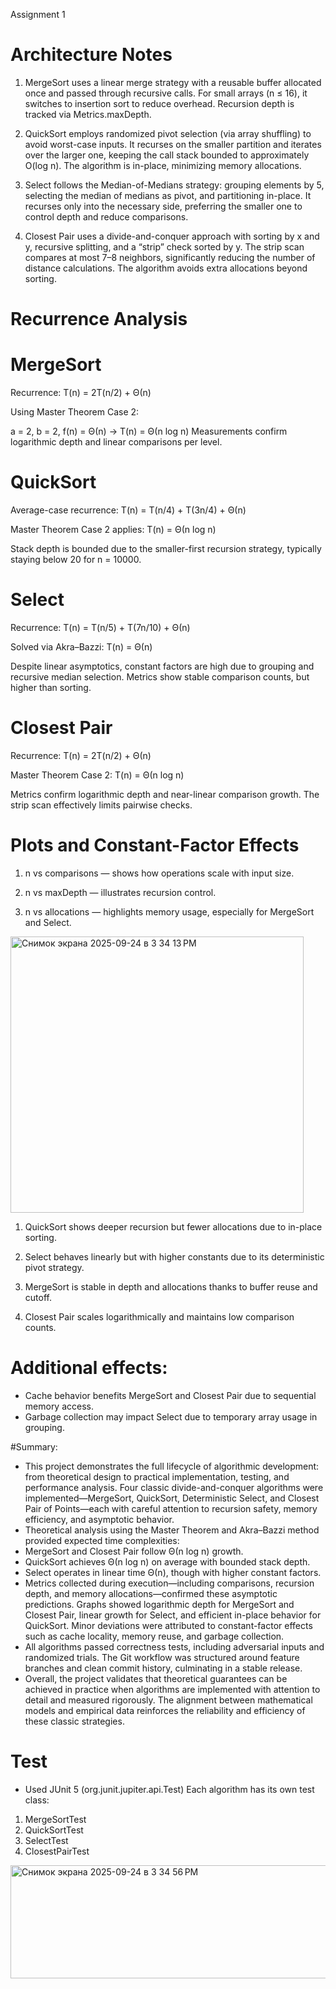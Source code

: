 Assignment 1

# Architecture Notes

1. MergeSort uses a linear merge strategy with a reusable buffer allocated once and passed through recursive calls. For small arrays (n ≤ 16), it switches to insertion sort to reduce overhead. Recursion depth is tracked via Metrics.maxDepth.

2. QuickSort employs randomized pivot selection (via array shuffling) to avoid worst-case inputs. It recurses on the smaller partition and iterates over the larger one, keeping the call stack bounded to approximately O(log n). The algorithm is in-place, minimizing memory allocations.

3. Select follows the Median-of-Medians strategy: grouping elements by 5, selecting the median of medians as pivot, and partitioning in-place. It recurses only into the necessary side, preferring the smaller one to control depth and reduce comparisons.

4. Closest Pair uses a divide-and-conquer approach with sorting by x and y, recursive splitting, and a “strip” check sorted by y. The strip scan compares at most 7–8 neighbors, significantly reducing the number of distance calculations. The algorithm avoids extra allocations beyond sorting.



# Recurrence Analysis

# MergeSort

Recurrence: T(n) = 2T(n/2) + Θ(n)

Using Master Theorem Case 2:

a = 2, b = 2, f(n) = Θ(n) → T(n) = Θ(n log n) 
Measurements confirm logarithmic depth and linear comparisons per level.



# QuickSort

Average-case recurrence: T(n) = T(n/4) + T(3n/4) + Θ(n)

Master Theorem Case 2 applies:
T(n) = Θ(n log n)

Stack depth is bounded due to the smaller-first recursion strategy, typically staying below 20 for n = 10000.



# Select

Recurrence: T(n) = T(n/5) + T(7n/10) + Θ(n)

Solved via Akra–Bazzi: T(n) = Θ(n)

Despite linear asymptotics, constant factors are high due to grouping and recursive median selection. Metrics show stable comparison counts, but higher than sorting.



# Closest Pair

Recurrence: T(n) = 2T(n/2) + Θ(n)

Master Theorem Case 2:
T(n) = Θ(n log n)

Metrics confirm logarithmic depth and near-linear comparison growth. The strip scan effectively limits pairwise checks.



# Plots and Constant-Factor Effects

1. n vs comparisons — shows how operations scale with input size.

2. n vs maxDepth — illustrates recursion control.

3. n vs allocations — highlights memory usage, especially for MergeSort and Select. 



<img width="469" height="442" alt="Снимок экрана 2025-09-24 в 3 34 13 PM" src="https://github.com/user-attachments/assets/c4a647d1-ff02-4012-a060-d5c782b71839" />


1. QuickSort shows deeper recursion but fewer allocations due to in-place sorting.

2. Select behaves linearly but with higher constants due to its deterministic pivot strategy.

3. MergeSort is stable in depth and allocations thanks to buffer reuse and cutoff.

4. Closest Pair scales logarithmically and maintains low comparison counts.

# Additional effects:

- Cache behavior benefits MergeSort and Closest Pair due to sequential memory access.
- Garbage collection may impact Select due to temporary array usage in grouping. 

#Summary:
- This project demonstrates the full lifecycle of algorithmic development: from theoretical design to practical implementation, testing, and performance analysis. Four classic divide-and-conquer algorithms were implemented—MergeSort, QuickSort, Deterministic Select, and Closest Pair of Points—each with careful attention to recursion safety, memory efficiency, and asymptotic behavior.
- Theoretical analysis using the Master Theorem and Akra–Bazzi method provided expected time complexities:
- MergeSort and Closest Pair follow Θ(n log n) growth.
- QuickSort achieves Θ(n log n) on average with bounded stack depth.
- Select operates in linear time Θ(n), though with higher constant factors.
- Metrics collected during execution—including comparisons, recursion depth, and memory allocations—confirmed these asymptotic predictions. Graphs showed logarithmic depth for MergeSort and Closest Pair, linear growth for Select, and efficient in-place behavior for QuickSort. Minor deviations were attributed to constant-factor effects such as cache locality, memory reuse, and garbage collection.
- All algorithms passed correctness tests, including adversarial inputs and randomized trials. The Git workflow was structured around feature branches and clean commit history, culminating in a stable release.
- Overall, the project validates that theoretical guarantees can be achieved in practice when algorithms are implemented with attention to detail and measured rigorously. The alignment between mathematical models and empirical data reinforces the reliability and efficiency of these classic strategies. 


# Test
- Used JUnit 5 (org.junit.jupiter.api.Test)
Each algorithm has its own test class:
1. MergeSortTest 
2. QuickSortTest 
3. SelectTest 
4. ClosestPairTest

<img width="629" height="181" alt="Снимок экрана 2025-09-24 в 3 34 56 PM" src="https://github.com/user-attachments/assets/8930620a-f9c6-44bb-9ec2-aec5d795c88a" />

